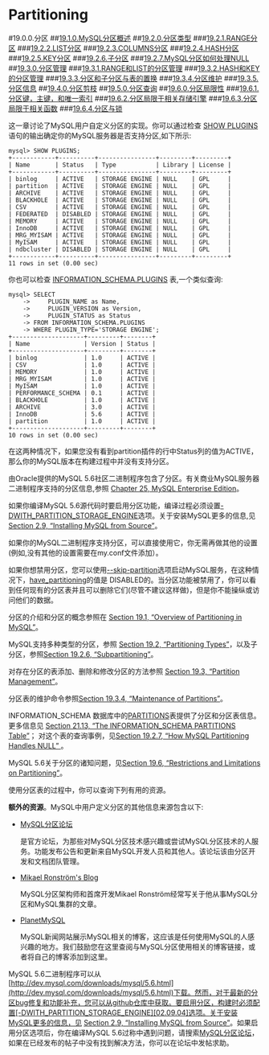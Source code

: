 # Partitioning


#19.0.0.分区
##[19.1.0.MySQL分区概述](./19.01.00\_Overview\_of_Partitioning\_in\_MySQL.md)
##[19.2.0.分区类型](./19.02.00\_Partitioning\_Types.md)
###[19.2.1.RANGE分区](./19.02.01\_RANGE\_Partitioning.md)
###[19.2.2.LIST分区](./19.02.02\_LIST\_Partitioning.md)
###[19.2.3.COLUMNS分区](./19.02.03\_COLUMNS\_Partitioning.md)
###[19.2.4.HASH分区](./19.02.04\_HASH\_Partitioning.md)
###[19.2.5.KEY分区](./19.02.05\_KEY\_Partitioning.md)
###[19.2.6.子分区](./19.02.06\_Subpartitioning.md)
###[19.2.7.MySQL分区如何处理NULL](./19.02.07_How_MySQL_Partitioning_Handles_NULL.md)
##[19.3.0.分区管理](./19.03.00\_Partition\_Management.md)
###[19.3.1.RANGE和LIST的分区管理](./19.03.01\_Management\_of\_RANGE\_and\_LIST\_Partitions.md)
###[19.3.2.HASH和KEY的分区管理](./19.03.02\_Management\_of\_HASH\_and\_KEY\_Partitions.md)
###[19.3.3.分区和子分区与表的置换](./19.03.03\_Exchanging\_Partitions\_and\_Subpartitions\_with\_Tables.md)
###[19.3.4.分区维护](./19.03.04\_Maintenance\_of\_Partitions.md)
###[19.3.5.分区信息](./19.03.05\_Obtaining\_Information\_About\_Partitions.md)
##[19.4.0.分区剪枝](./19.04.00\_Partition\_Pruning.md)
##[19.5.0.分区查询](./19.05.00\_Partition\_Selection.md)
##[19.6.0.分区局限性](./19.06.00\_Restrictions\_and\_Limitations\_\on\_Partitioning.md)
###[19.6.1.分区键，主键，和唯一索引](./19.06.01\_Partitioning\_Keys,\_Primary\_Keys,\_and\_Unique\_Keys.md)
###[19.6.2.分区局限于相关存储引擎](./19.06.02\_Partitioning\_Limitations\_Relating\_to\_Storage\_Engines.md)
###[19.6.3.分区局限于相关函数](./19.06.03\_Partitioning\_Limitations\_Relating\_to\_Functions.md)
###[19.6.4.分区与锁](./19.06.04\_Partitioning\_and\_Locking.md)

这一章讨论了MySQL用户自定义分区的实现。你可以通过检查 [SHOW PLUGINS][13.07.05]
语句的输出确定你的MySQL服务器是否支持分区,如下所示:

    mysql> SHOW PLUGINS;
    +------------+----------+----------------+---------+---------+
    | Name       | Status   | Type           | Library | License |
    +------------+----------+----------------+---------+---------+
    | binlog     | ACTIVE   | STORAGE ENGINE | NULL    | GPL     |
    | partition  | ACTIVE   | STORAGE ENGINE | NULL    | GPL     |
    | ARCHIVE    | ACTIVE   | STORAGE ENGINE | NULL    | GPL     |
    | BLACKHOLE  | ACTIVE   | STORAGE ENGINE | NULL    | GPL     |
    | CSV        | ACTIVE   | STORAGE ENGINE | NULL    | GPL     |
    | FEDERATED  | DISABLED | STORAGE ENGINE | NULL    | GPL     |
    | MEMORY     | ACTIVE   | STORAGE ENGINE | NULL    | GPL     |
    | InnoDB     | ACTIVE   | STORAGE ENGINE | NULL    | GPL     |
    | MRG_MYISAM | ACTIVE   | STORAGE ENGINE | NULL    | GPL     |
    | MyISAM     | ACTIVE   | STORAGE ENGINE | NULL    | GPL     |
    | ndbcluster | DISABLED | STORAGE ENGINE | NULL    | GPL     |
    +------------+----------+----------------+---------+---------+
    11 rows in set (0.00 sec)

你也可以检查 [INFORMATION_SCHEMA.PLUGINS][20.14.00] 表,一个类似查询:
   
    mysql> SELECT 
	    ->     PLUGIN_NAME as Name, 
	    ->     PLUGIN_VERSION as Version, 
	    ->     PLUGIN_STATUS as Status 
	    -> FROM INFORMATION_SCHEMA.PLUGINS 
	    -> WHERE PLUGIN_TYPE='STORAGE ENGINE';
    +--------------------+---------+--------+
    | Name               | Version | Status |
    +--------------------+---------+--------+
    | binlog             | 1.0     | ACTIVE |
    | CSV                | 1.0     | ACTIVE |
    | MEMORY             | 1.0     | ACTIVE |
    | MRG_MYISAM         | 1.0     | ACTIVE |
    | MyISAM             | 1.0     | ACTIVE |
    | PERFORMANCE_SCHEMA | 0.1     | ACTIVE |
    | BLACKHOLE          | 1.0     | ACTIVE |
    | ARCHIVE            | 3.0     | ACTIVE |
    | InnoDB             | 5.6     | ACTIVE |
    | partition          | 1.0     | ACTIVE |
    +--------------------+---------+--------+
    10 rows in set (0.00 sec)
在这两种情况下，如果您没有看到partition插件的行中Status列的值为ACTIVE，那么你的MySQL版本在构建过程中并没有支持分区。

由Oracle提供的MySQL 5.6社区二进制程序包含了分区。有关商业MySQL服务器二进制程序支持的分区信息,参照 [Chapter 25, MySQL Enterprise Edition][25.00.00]。

如果你编译MySQL 5.6源代码时要启用分区功能，编译过程必须设置[-DWITH\_PARTITION\_STORAGE\_ENGINE][02.09.04]选项。关于安装MySQL更多的信息,见[ Section 2.9, “Installing MySQL from Source”][02.09.00]。

如果你的MySQL二进制程序支持分区，可以直接使用它，你无需再做其他的设置(例如,没有其他的设置需要在my.conf文件添加）。

如果你想禁用分区，您可以使用[--skip-partition][05.01.03]选项启动MySQL服务，在这种情况下，[have_partitioning][05.01.04]的值是 DISABLED的。当分区功能被禁用了，你可以看到任何现有的分区表并且可以删除它们(尽管不建议这样做)，但是你不能操纵或访问他们的数据。

分区的介绍和分区的概念参照在 [Section 19.1, “Overview of Partitioning in MySQL”](./19.01.00_Overview_of_Partitioning_in_MySQL.md)。

MySQL支持多种类型的分区，参照 [Section 19.2, “Partitioning Types”](./19.02.00_Partitioning_Types.md)，以及子分区，参照[Section 19.2.6, “Subpartitioning”](./19.02.06_Subpartitioning.md)。

对存在分区的表添加、删除和修改分区的方法参照 [Section 19.3, “Partition Management”](./19.03.00_Partition_Management.md)。　　　　

分区表的维护命令参照[Section 19.3.4, “Maintenance of Partitions”](./19.03.04_Maintenance_of_Partitions.md)。

INFORMATION\_SCHEMA 数据库中的[PARTITIONS][21.13.00]表提供了分区和分区表信息。更多信息见 [Section 21.13, “The INFORMATION_SCHEMA PARTITIONS Table”][21.13.00]； 对这个表的查询事例，见[Section 19.2.7, “How MySQL Partitioning Handles NULL” ](./19.02.07_How_MySQL_Partitioning_Handles_NULL.md)。　　　　

MySQL 5.6关于分区的诸知问题，见[Section 19.6, “Restrictions and Limitations on Partitioning”](./19.06.00_Restrictions_and_Limitations_on_Partitioning.md)。

使用分区表的过程中，你可以查询下列有用的资源。　　　　

**额外的资源**。MySQL中用户定义分区的其他信息来源包含以下:



- [MySQL分区论坛](http://forums.mysql.com/list.php?106)

     是官方论坛，为那些对MySQL分区技术感兴趣或尝试MySQL分区技术的人服务。功能发布公告和更新来自MySQL开发人员和其他人。该论坛该由分区开发和文档团队管理。

- [Mikael Ronström's Blog](http://mikaelronstrom.blogspot.com/)
    
    MySQL分区架构师和首席开发Mikael Ronström经常写关于他从事MySQL分区和MySQL集群的文章。

- [PlanetMySQL](http://planet.mysql.com/)
   
    MySQL新闻网站展示MySQL相关的博客，这应该是任何使用MySQL的人感兴趣的地方。我们鼓励您在这里查阅与MySQL分区使用相关的博客链接，或者将自己的博客添加到这里。

MySQL 5.6二进制程序可以从[http://dev.mysql.com/downloads/mysql/5.6.html](http://dev.mysql.com/downloads/mysql/5.6.html)下载。然而，对于最新的分区bug修复和功能补充，您可以从github仓库中获取。要启用分区，构建时必须配置[-DWITH_PARTITION_STORAGE_ENGINE][02.09.04]选项。关于安装MySQL更多的信息，见 [Section 2.9, “Installing MySQL from Source”][02.09.00]。如果启用分区选项后，你在编译MySQL 5.6过称中遇到问题，请搜索[MySQL分区论坛](http://forums.mysql.com/list.php?106)，如果在已经发布的帖子中没有找到解决方法，你可以在论坛中发帖求助。

[13.07.05]:../Chapter_13/13.07.05_SHOW_Syntax.md#13.7.5.26
[20.14.00]:../Chapter_20/20.14.00_The_INFORMATION\_SCHEMA_PLUGINS_Table.md
[25.00.00]:../Chapter_25/25.00.00_MySQL_Enterprise_Edition.md
[02.09.04]:../Chapter_02/02.09.04_MySQL_Source-Configuration_Options.md
[02.09.00]:../Chapter_02/02.09.00_Installing_MySQL_from_Source.md
[05.01.03]:../Chapter_05/05.01.03_Server_Command_Options.md
[05.01.04]:../Chapter_05/05.01.04_Server_System_Variables.md
[21.13.00]:../Chapter_21/21.13.00_The_INFORMATION\_SCHEMA_PARTITIONS_Table.md